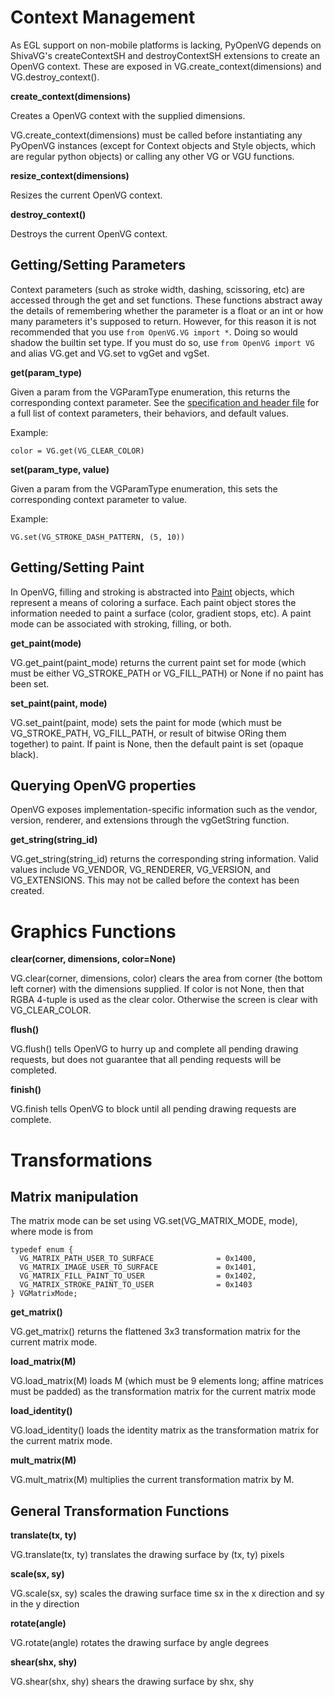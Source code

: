 # Context Management #

As EGL support on non-mobile platforms is lacking, PyOpenVG depends on ShivaVG's createContextSH and destroyContextSH extensions to create an OpenVG context. These are exposed in VG.create\_context(dimensions) and VG.destroy\_context().

**create\_context(dimensions)**

Creates a OpenVG context with the supplied dimensions.

VG.create\_context(dimensions) must be called before instantiating any PyOpenVG instances (except for Context objects and Style objects, which are regular python objects) or calling any other VG or VGU functions.

**resize\_context(dimensions)**

Resizes the current OpenVG context.

**destroy\_context()**

Destroys the current OpenVG context.

## Getting/Setting Parameters ##

Context parameters (such as stroke width, dashing, scissoring, etc) are accessed through the get and set functions. These functions abstract away the details of remembering whether the parameter is a float or an int or how many parameters it's supposed to return.
However, for this reason it is not recommended that you use `from OpenVG.VG import *`. Doing so would shadow the builtin set type. If you must do so, use `from OpenVG import VG` and alias VG.get and VG.set to vgGet and vgSet.

**get(param\_type)**

Given a param from the VGParamType enumeration, this returns the corresponding context parameter. See the [specification and header file](http://khronos.org/openvg/) for a full list of context parameters, their behaviors, and default values.

Example:
```
color = VG.get(VG_CLEAR_COLOR)
```

**set(param\_type, value)**

Given a param from the VGParamType enumeration, this sets the corresponding context parameter to value.

Example:
```
VG.set(VG_STROKE_DASH_PATTERN, (5, 10))
```

## Getting/Setting Paint ##

In OpenVG, filling and stroking is abstracted into [Paint](PaintClass.md) objects, which represent a means of coloring a surface. Each paint object stores the information needed to paint a surface (color, gradient stops, etc). A paint mode can be associated with stroking, filling, or both.

**get\_paint(mode)**

VG.get\_paint(paint\_mode) returns the current paint set for mode (which must be either VG\_STROKE\_PATH or VG\_FILL\_PATH) or None if no paint has been set.

**set\_paint(paint, mode)**

VG.set\_paint(paint, mode) sets the paint for mode (which must be VG\_STROKE\_PATH, VG\_FILL\_PATH, or result of bitwise ORing them together) to paint. If paint is None, then the default paint is set (opaque black).

## Querying OpenVG properties ##

OpenVG exposes implementation-specific information such as the vendor, version, renderer, and extensions through the vgGetString function.

**get\_string(string\_id)**

VG.get\_string(string\_id) returns the corresponding string information. Valid values include VG\_VENDOR, VG\_RENDERER, VG\_VERSION, and VG\_EXTENSIONS. This may not be called before the context has been created.



# Graphics Functions #

**clear(corner, dimensions, color=None)**

VG.clear(corner, dimensions, color) clears the area from corner (the bottom left corner) with the dimensions supplied. If color is not None, then that RGBA 4-tuple is used as the clear color. Otherwise the screen is clear with VG\_CLEAR\_COLOR.

**flush()**

VG.flush() tells OpenVG to hurry up and complete all pending drawing requests, but does not guarantee that all pending requests will be completed.

**finish()**

VG.finish tells OpenVG to block until all pending drawing requests are complete.

# Transformations #

## Matrix manipulation ##

The matrix mode can be set using VG.set(VG\_MATRIX\_MODE, mode), where mode is from

```
typedef enum {
  VG_MATRIX_PATH_USER_TO_SURFACE              = 0x1400,
  VG_MATRIX_IMAGE_USER_TO_SURFACE             = 0x1401,
  VG_MATRIX_FILL_PAINT_TO_USER                = 0x1402,
  VG_MATRIX_STROKE_PAINT_TO_USER              = 0x1403
} VGMatrixMode;
```

**get\_matrix()**

VG.get\_matrix() returns the flattened 3x3 transformation matrix for the current matrix mode.

**load\_matrix(M)**

VG.load\_matrix(M) loads M (which must be 9 elements long; affine matrices must be padded) as the transformation matrix for the current matrix mode

**load\_identity()**

VG.load\_identity() loads the identity matrix as the transformation matrix for the current matrix mode.

**mult\_matrix(M)**

VG.mult\_matrix(M) multiplies the current transformation matrix by M.

## General Transformation Functions ##

**translate(tx, ty)**

VG.translate(tx, ty) translates the drawing surface by (tx, ty) pixels

**scale(sx, sy)**

VG.scale(sx, sy) scales the drawing surface time sx in the x direction and sy in the y direction

**rotate(angle)**

VG.rotate(angle) rotates the drawing surface by angle degrees

**shear(shx, shy)**

VG.shear(shx, shy) shears the drawing surface by shx, shy